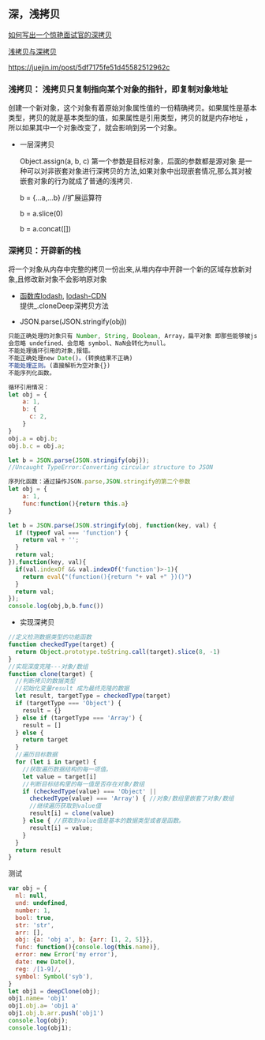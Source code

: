 ## <a name="深，浅拷贝">深，浅拷贝</a>
[如何写出一个惊艳面试官的深拷贝](https://juejin.im/post/5d6aa4f96fb9a06b112ad5b1)

[浅拷贝与深拷贝](https://juejin.im/post/5b5dcf8351882519790c9a2e)

https://juejin.im/post/5df7175fe51d45582512962c

### 浅拷贝： 浅拷贝只复制指向某个对象的指针，即复制对象地址
创建一个新对象，这个对象有着原始对象属性值的一份精确拷贝。如果属性是基本类型，拷贝的就是基本类型的值，如果属性是引用类型，拷贝的就是内存地址 ，所以如果其中一个对象改变了，就会影响到另一个对象。

* 一层深拷贝

    Object.assign(a, b, c) 第一个参数是目标对象，后面的参数都是源对象
    是一种可以对非嵌套对象进行深拷贝的方法,如果对象中出现嵌套情况,那么其对被嵌套对象的行为就成了普通的浅拷贝.

    b = {...a,...b} //扩展运算符

    b = a.slice(0)

    b = a.concat([])



### 深拷贝：开辟新的栈  
将一个对象从内存中完整的拷贝一份出来,从堆内存中开辟一个新的区域存放新对象,且修改新对象不会影响原对象



* [函数库lodash](https://www.lodashjs.com/),  [lodash-CDN](https://www.bootcdn.cn/lodash.js/)  
提供_.cloneDeep深拷贝方法

*  JSON.parse(JSON.stringify(obj))
```js
只能正确处理的对象只有 Number, String, Boolean, Array，扁平对象 即那些能够被json直接表示的数据结构。
会忽略 undefined、会忽略 symbol、NaN会转化为null。
不能处理循环引用的对象,报错。
不能正确处理new Date()。(转换结果不正确)
不能处理正则。(直接解析为空对象{})
不能序列化函数。

循环引用情况：
let obj = {
    a: 1,
    b: {
      c: 2,
    }
}
obj.a = obj.b;
obj.b.c = obj.a;

let b = JSON.parse(JSON.stringify(obj));
//Uncaught TypeError:Converting circular structure to JSON

序列化函数：通过操作JSON.parse,JSON.stringify的第二个参数
let obj = {
    a: 1,
    func:function(){return this.a}
}

let b = JSON.parse(JSON.stringify(obj, function(key, val) {
  if (typeof val === 'function') {
    return val + '';
  }
  return val;
}),function(key, val){
  if(val.indexOf && val.indexOf('function')>-1){
    return eval("(function(){return "+ val +" })()")
  }
  return val;
});
console.log(obj,b,b.func())
```


* 实现深拷贝
```js
//定义检测数据类型的功能函数
function checkedType(target) {
  return Object.prototype.toString.call(target).slice(8, -1)
}
//实现深度克隆---对象/数组
function clone(target) {
  //判断拷贝的数据类型
  //初始化变量result 成为最终克隆的数据
  let result, targetType = checkedType(target)
  if (targetType === 'Object') {
    result = {}
  } else if (targetType === 'Array') {
    result = []
  } else {
    return target
  }
  //遍历目标数据
  for (let i in target) {
    //获取遍历数据结构的每一项值。
    let value = target[i]
    //判断目标结构里的每一值是否存在对象/数组
    if (checkedType(value) === 'Object' ||
      checkedType(value) === 'Array') { //对象/数组里嵌套了对象/数组
      //继续遍历获取到value值
      result[i] = clone(value)
    } else { //获取到value值是基本的数据类型或者是函数。
      result[i] = value;
    }
  }
  return result
}
```

测试
```js    
var obj = {
  nl: null,
  und: undefined,
  number: 1,
  bool: true,
  str: 'str',
  arr: [],
  obj: {a: 'obj a', b: {arr: [1, 2, 5]}},
  func: function(){console.log(this.name)},
  error: new Error('my error'),
  date: new Date(),
  reg: /[1-9]/,
  symbol: Symbol('syb'),
}
let obj1 = deepClone(obj);
obj1.name= 'obj1'
obj1.obj.a= 'obj1 a'
obj1.obj.b.arr.push('obj1')
console.log(obj);
console.log(obj1);
```
